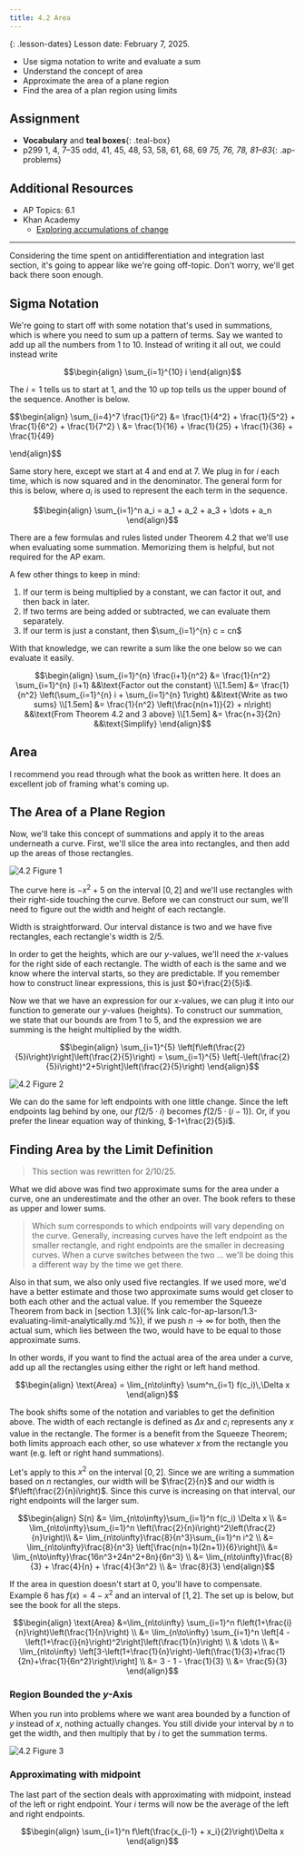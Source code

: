 ```yaml
---
title: 4.2 Area
---
```


{: .lesson-dates}
Lesson date: February 7, 2025.

- Use sigma notation to write and evaluate a sum
- Understand the concept of area
- Approximate the area of a plane region
- Find the area of a plan region using limits

## Assignment

- **Vocabulary** and **teal boxes**{: .teal-box}
- p299 1, 4, 7–35 odd, 41, 45, 48, 53, 58, 61, 68, 69 *75, 76, 78, 81–83*{: .ap-problems}

## Additional Resources

- AP Topics: 6.1
- Khan Academy
  - [Exploring accumulations of change](https://www.khanacademy.org/math/ap-calculus-ab/ab-integration-new/ab-6-1/v/introduction-to-integral-calculus)

---

Considering the time spent on antidifferentiation and integration last section, it's going to appear like we're going off-topic. Don't worry, we'll get back there soon enough.

## Sigma Notation

We're going to start off with some notation that's used in summations, which is where you need to sum up a pattern of terms. Say we wanted to add up all the numbers from 1 to 10. Instead of writing it all out, we could instead write

$$\begin{align}
\sum_{i=1}^{10} i
\end{align}$$

The $i=1$ tells us to start at 1, and the $10$ up top tells us the upper bound of the sequence. Another is below.

$$\begin{align}
\sum_{i=4}^7 \frac{1}{i^2} &= \frac{1}{4^2} + \frac{1}{5^2} + \frac{1}{6^2} + \frac{1}{7^2} \\
&= \frac{1}{16} + \frac{1}{25} + \frac{1}{36} + \frac{1}{49}

\end{align}$$

Same story here, except we start at 4 and end at 7. We plug in for $i$ each time, which is now squared and in the denominator. The general form for this is below, where $a_i$ is used to represent the each term in the sequence.

$$\begin{align}
\sum_{i=1}^n a_i = a_1 + a_2 + a_3 + \dots + a_n
\end{align}$$

There are a few formulas and rules listed under Theorem 4.2 that we'll use when evaluating some summation. Memorizing them is helpful, but not required for the AP exam.

A few other things to keep in mind:

1. If our term is being multiplied by a constant, we can factor it out, and then back in later.
2. If two terms are being added or subtracted, we can evaluate them separately.
3. If our term is just a constant, then $\sum_{i=1}^{n} c = cn$

With that knowledge, we can rewrite a sum like the one below so we can evaluate it easily.

$$\begin{align}
\sum_{i=1}^{n} \frac{i+1}{n^2}  &= \frac{1}{n^2} \sum_{i=1}^{n} (i+1)                               &&\text{Factor out the constant} \\[1.5em]
                                &= \frac{1}{n^2} \left(\sum_{i=1}^{n} i + \sum_{i=1}^{n} 1\right)   &&\text{Write as two sums} \\[1.5em]
                                &= \frac{1}{n^2} \left(\frac{n(n+1)}{2} + n\right)                  &&\text{From Theorem 4.2 and 3 above} \\[1.5em]
                                &= \frac{n+3}{2n}                                                   &&\text{Simplify}
\end{align}$$

## Area

I recommend you read through what the book as written here. It does an excellent job of framing what's coming up.

## The Area of a Plane Region

Now, we'll take this concept of summations and apply it to the areas underneath a curve. First, we'll slice the area into rectangles, and then add up the areas of those rectangles.

![4.2 Figure 1](../img/4.2-figure-1.png)

The curve here is $-x^2 + 5$ on the interval $[0,2]$ and we'll use rectangles with their right-side touching the curve. Before we can construct our sum, we'll need to figure out the width and height of each rectangle.

Width is straightforward. Our interval distance is two and we have five rectangles, each rectangle's width is $2/5$.

In order to get the heights, which are our $y$-values, we'll need the $x$-values for the right side of each rectangle. The width of each is the same and we know where the interval starts, so they are predictable. If you remember how to construct linear expressions, this is just $0+\frac{2}{5}i$.

Now we that we have an expression for our $x$-values, we can plug it into our function to generate our $y$-values (heights). To construct our summation, we state that our bounds are from 1 to 5, and the expression we are summing is the height multiplied by the width.

$$\begin{align}
\sum_{i=1}^{5} \left[f\left(\frac{2}{5}i\right)\right]\left(\frac{2}{5}\right) = \sum_{i=1}^{5} \left[-\left(\frac{2}{5}i\right)^2+5\right]\left(\frac{2}{5}\right)
\end{align}$$

![4.2 Figure 2](../img/4.2-figure-2.png)

We can do the same for left endpoints with one little change. Since the left endpoints lag behind by one, our $f(2/5 \cdot i)$ becomes $f(2/5 \cdot (i-1))$. Or, if you prefer the linear equation way of thinking, $-1+\frac{2}{5}i$.

## Finding Area by the Limit Definition

> This section was rewritten for 2/10/25.

What we did above was find two approximate sums for the area under a curve, one an underestimate and the other an over. The book refers to these as upper and lower sums.

> Which sum corresponds to which endpoints will vary depending on the curve. Generally, increasing curves have the left endpoint as the smaller rectangle, and right endpoints are the smaller in decreasing curves. When a curve switches between the two … we'll be doing this a different way by the time we get there.

Also in that sum, we also only used five rectangles. If we used more, we'd have a better estimate and those two approximate sums would get closer to both each other and the actual value. If you remember the Squeeze Theorem from back in [section 1.3]({% link calc-for-ap-larson/1.3-evaluating-limit-analytically.md %}), if we push $n\to \infty$ for both, then the actual sum, which lies between the two, would have to be equal to those approximate sums.

In other words, if you want to find the actual area of the area under a curve, add up all the rectangles using either the right or left hand method.

$$\begin{align}
\text{Area} = \lim_{n\to\infty} \sum^n_{i=1} f(c_i)\,\Delta x
\end{align}$$

The book shifts some of the notation and variables to get the definition above. The width of each rectangle is defined as $\Delta x$ and $c_i$ represents any $x$ value in the rectangle. The former is a benefit from the Squeeze Theorem; both limits approach each other, so use whatever $x$ from the rectangle you want (e.g. left or right hand summations).

Let's apply to this $x^2$ on the interval $[0,2]$. Since we are writing a summation based on $n$ rectangles, our width will be $\frac{2}{n}$ and our width is $f\left(\frac{2}{n}i\right)$. Since this curve is increasing on that interval, our right endpoints will the larger sum.

$$\begin{align}
S(n) &= \lim_{n\to\infty}\sum_{i=1}^n f(c_i) \Delta x \\
     &= \lim_{n\to\infty}\sum_{i=1}^n \left(\frac{2}{n}i\right)^2\left(\frac{2}{n}\right)\\
     &= \lim_{n\to\infty}\frac{8}{n^3}\sum_{i=1}^n i^2 \\
     &= \lim_{n\to\infty}\frac{8}{n^3} \left[\frac{n(n+1)(2n+1)}{6}\right]\\
     &= \lim_{n\to\infty}\frac{16n^3+24n^2+8n}{6n^3} \\
     &= \lim_{n\to\infty}\frac{8}{3} + \frac{4}{n} + \frac{4}{3n^2} \\
     &= \frac{8}{3}
\end{align}$$

If the area in question doesn't start at $0$, you'll have to compensate. Example 6 has $f(x) = 4 - x^2$ and an interval of $[1,2]$. The set up is below, but see the book for all the steps.

$$\begin{align}
\text{Area} &=\lim_{n\to\infty} \sum_{i=1}^n f\left(1+\frac{i}{n}\right)\left(\frac{1}{n}\right) \\
                   &= \lim_{n\to\infty} \sum_{i=1}^n \left[4 - \left(1+\frac{i}{n}\right)^2\right]\left(\frac{1}{n}\right) \\
                   & \dots \\
                   &= \lim_{n\to\infty} \left[3-\left(1+\frac{1}{n}\right)-\left(\frac{1}{3}+\frac{1}{2n}+\frac{1}{6n^2}\right)\right] \\
                   &= 3 - 1 - \frac{1}{3} \\
                   &= \frac{5}{3}
\end{align}$$

### Region Bounded the $y$-Axis

When you run into problems where we want area bounded by a function of $y$ instead of $x$, nothing actually changes. You still divide your interval by $n$ to get the width, and then multiply that by $i$ to get the summation terms.

![4.2 Figure 3](../img/4.2-figure-3.png)

### Approximating with midpoint

The last part of the section deals with approximating with midpoint, instead of the left or right endpoint. Your $i$ terms will now be the average of the left and right endpoints.

$$\begin{align}
\sum_{i=1}^n f\left(\frac{x_{i-1} + x_i}{2}\right)\Delta x
\end{align}$$
